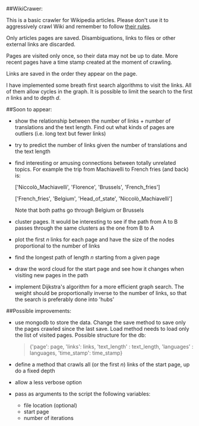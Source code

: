 ##WikiCrawer:

This is a basic crawler for Wikipedia articles.
Please don't use it to aggressively crawl Wiki and remember to follow [their rules](
http://en.wikipedia.org/wiki/Wikipedia:Database_download#Please_do_not_use_a_web_crawler).

Only articles pages are saved. Disambiguations, links to files or other external links are discarded. 

Pages are visited only once, so their data may not be up to date. More recent pages have a time stamp created at the moment of crawling.

Links are saved in the order they appear on the page.

I have implemented some breath first search algorithms to visit the links. All of them allow cycles in the graph. It is possible to limit the search to the first _n_ links and to depth _d_.

##Soon to appear:
 
* show the relationship between the number of links +  number of translations and the text length. Find out what kinds of pages are outliers (i.e. long text but fewer links)

* try to predict the number of links given the number of translations and the text length

* find interesting or amusing connections between totally unrelated topics. For example the trip from Machiavelli to French fries (and back) is:

    ['Niccolò_Machiavelli', 'Florence', 'Brussels', 'French_fries']  

    ['French_fries', 'Belgium', 'Head_of_state', 'Niccolò_Machiavelli']  

    Note that both paths go through Belgium or Brussels
  
* cluster pages. It would be interesting to see if the path from A to B passes through the same clusters as the one from B to A

* plot the first _n_ links for each page and have the size of the nodes proportional to the number of links

* find the longest path of length _n_ starting from a given page  

* draw the word cloud for the start page and see how it changes when visiting new pages in the path

* implement Dijkstra's algorithm for a more efficient graph search. The weight should be proportionally inverse to the number of links, so that the search is preferably done into 'hubs'  

##Possible improvements:

* use mongodb to store the data. Change the save method to save only the pages crawled since the last save. Load method needs to load only the list of visited pages.
Possible structure for the db:

    >{'page': page, 'links': links, 'text_length' : text_length, 'languages' : languages, 'time_stamp': time_stamp}

* define a method that crawls all (or the first _n_) links of the start page, up do a fixed depth

* allow a less verbose option

* pass as arguments to the script the following variables:

    - file location (optional)
    - start page
    - number of iterations



